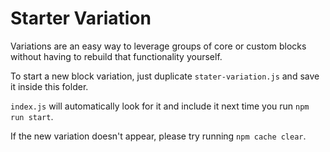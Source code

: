 # Starter Variation

Variations are an easy way to leverage groups of core or custom blocks
without having to rebuild that functionality yourself.

To start a new block variation, just duplicate `stater-variation.js`
and save it inside this folder.

`index.js` will automatically look for it and include it next time you
run `npm run start`.

If the new variation doesn't appear, please try running `npm cache clear`.
